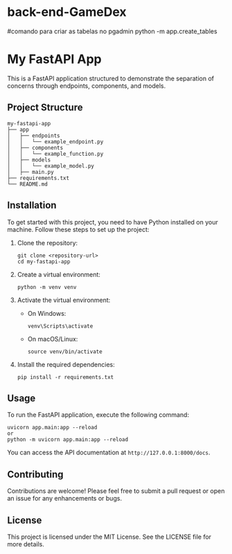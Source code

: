 # back-end-GameDex

#comando para criar as tabelas no pgadmin
python -m app.create_tables

# My FastAPI App

This is a FastAPI application structured to demonstrate the separation of concerns through endpoints, components, and models.

## Project Structure

```
my-fastapi-app
├── app
│   ├── endpoints
│   │   └── example_endpoint.py
│   ├── components
│   │   └── example_function.py
│   ├── models
│   │   └── example_model.py
│   ├── main.py
├── requirements.txt
└── README.md
```

## Installation

To get started with this project, you need to have Python installed on your machine. Follow these steps to set up the project:

1. Clone the repository:
   ```
   git clone <repository-url>
   cd my-fastapi-app
   ```

2. Create a virtual environment:
   ```
   python -m venv venv
   ```

3. Activate the virtual environment:
   - On Windows:
     ```
     venv\Scripts\activate
     ```
   - On macOS/Linux:
     ```
     source venv/bin/activate
     ```

4. Install the required dependencies:
   ```
   pip install -r requirements.txt
   ```

## Usage

To run the FastAPI application, execute the following command:

```
uvicorn app.main:app --reload
or
python -m uvicorn app.main:app --reload
```

You can access the API documentation at `http://127.0.0.1:8000/docs`.

## Contributing

Contributions are welcome! Please feel free to submit a pull request or open an issue for any enhancements or bugs.

## License

This project is licensed under the MIT License. See the LICENSE file for more details.
